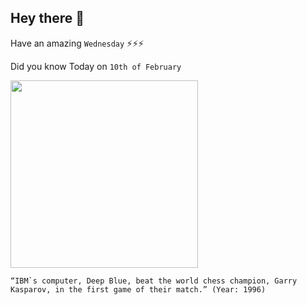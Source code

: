 ## Hey there 👋
Have an amazing `Wednesday` ⚡⚡⚡

Did you know Today on `10th of February`
 
 [<img src="https://media.pri.org/s3fs-public/styles/story_main/public/story/images/DeepBlue.png?itok=N01yMnCK" width="300" />](https://en.wikipedia.org/wiki/Deep_Blue_versus_Garry_Kasparov) 
 ```
“IBM`s computer, Deep Blue, beat the world chess champion, Garry Kasparov, in the first game of their match.” (Year: 1996)
```
